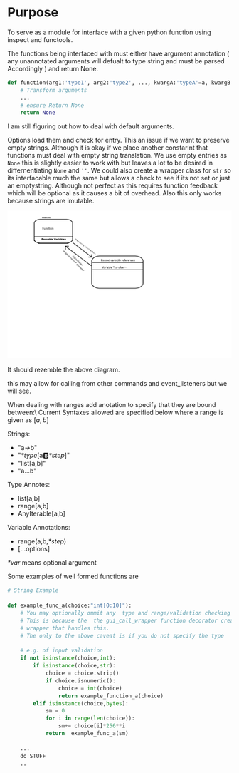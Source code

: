 # Purpose

To serve as a module for interface with a given python function using inspect and functools.

The functions being interfaced with must either have argument annotation \( any unannotated arguments will defualt to type string and must be parsed Accordingly \) and return None.


```python
def function(arg1:'type1', arg2:'type2', ..., kwargA:'typeA'=a, kwargB:'typeB'=b, ..., *args, **kwargs):
    # Transform arguments
    ...
    # ensure Return None
    return None
```

I am still figuring out how to deal with default arguments.

Options load them and check for entry. This an issue if we want to preserve empty strings. Although it is okay if we place another constarint that functions must deal with empty string translation.
We use empty entries as `None` this is slightly easier to work with but leaves a lot to be desired in differnentiating `None` and `''`. 
We could also create a wrapper class for `str` so its interfacable much the same but allows a check to see if its not set or just an emptystring. Although not perfect as this requires function feedback which will be optional as it causes a bit of overhead. Also this only works because strings are imutable.

![Update_diagram](./Update_mechanism.png)

It should rezemble the above diagram.

this may allow for calling from other commands and event_listeners but we will see.

When dealing with ranges add anotation to specify that they are bound between:\\
Current Syntaxes allowed are specified below where a range is given as $[a,b]$

Strings:

* "a->b"
* "_\*type_\[a:b:_\*step_\]"
* "list\[a,b\]"
* "a...b"

Type Annotes:

* list\[a,b\]
* range\[a,b\]
* AnyIterable\[a,b\]

Variable Annotations:

* range(a,b,_*step_)
* \[...options\]

_*var_ means optional argument


Some examples of well formed functions are

```python
# String Example

def example_func_a(choice:"int[0:10]"):
    # You may optionally ommit any  type and range/validation checking
    # This is because the  the gui_call_wrapper function decorator create a 
    # wrapper that handles this. 
    # The only to the above caveat is if you do not specify the type
    
    # e.g. of input validation
    if not isinstance(choice,int):
        if isinstance(choice,str):
            choice = choice.strip()
            if choice.isnumeric():
                choice = int(choice)
                return example_function_a(choice)
        elif isinstance(choice,bytes):
            sm = 0
            for i in range(len(choice)):
                sm+= choice[i]*256**i
            return  example_func_a(sm)

    ...
    do STUFF
    ..


```